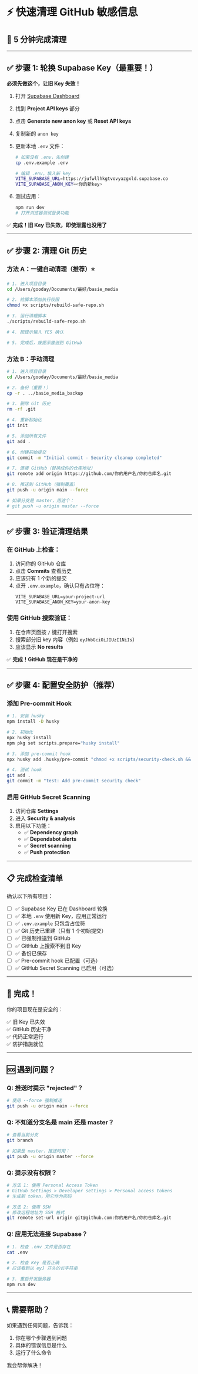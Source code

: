 # ⚡ 快速清理 GitHub 敏感信息

## 🎯 5 分钟完成清理

---

## ✅ 步骤 1: 轮换 Supabase Key（最重要！）

**必须先做这个，让旧 Key 失效！**

1. 打开 [Supabase Dashboard](https://app.supabase.com/project/jufwllhkgtvovyazgxld/settings/api)
2. 找到 **Project API keys** 部分
3. 点击 **Generate new anon key** 或 **Reset API keys**
4. 复制新的 `anon key`

5. 更新本地 `.env` 文件：
   ```bash
   # 如果没有 .env，先创建
   cp .env.example .env
   
   # 编辑 .env，填入新 key
   VITE_SUPABASE_URL=https://jufwllhkgtvovyazgxld.supabase.co
   VITE_SUPABASE_ANON_KEY=<你的新key>
   ```

6. 测试应用：
   ```bash
   npm run dev
   # 打开浏览器测试登录功能
   ```

✅ **完成！旧 Key 已失效，即使泄露也没用了**

---

## ✅ 步骤 2: 清理 Git 历史

### 方法 A：一键自动清理（推荐）⭐

```bash
# 1. 进入项目目录
cd /Users/gooday/Documents/最好/basie_media

# 2. 给脚本添加执行权限
chmod +x scripts/rebuild-safe-repo.sh

# 3. 运行清理脚本
./scripts/rebuild-safe-repo.sh

# 4. 按提示输入 YES 确认

# 5. 完成后，按提示推送到 GitHub
```

### 方法 B：手动清理

```bash
# 1. 进入项目目录
cd /Users/gooday/Documents/最好/basie_media

# 2. 备份（重要！）
cp -r . ../basie_media_backup

# 3. 删除 Git 历史
rm -rf .git

# 4. 重新初始化
git init

# 5. 添加所有文件
git add .

# 6. 创建初始提交
git commit -m "Initial commit - Security cleanup completed"

# 7. 连接 GitHub（替换成你的仓库地址）
git remote add origin https://github.com/你的用户名/你的仓库名.git

# 8. 推送到 GitHub（强制覆盖）
git push -u origin main --force

# 如果分支是 master，用这个：
# git push -u origin master --force
```

---

## ✅ 步骤 3: 验证清理结果

### 在 GitHub 上检查：

1. 访问你的 GitHub 仓库
2. 点击 **Commits** 查看历史
3. 应该只有 1 个新的提交
4. 点开 `.env.example`，确认只有占位符：
   ```
   VITE_SUPABASE_URL=your-project-url
   VITE_SUPABASE_ANON_KEY=your-anon-key
   ```

### 使用 GitHub 搜索验证：

1. 在仓库页面按 `/` 键打开搜索
2. 搜索部分旧 key 内容（例如 `eyJhbGciOiJIUzI1NiIs`）
3. 应该显示 **No results**

✅ **完成！GitHub 现在是干净的**

---

## ✅ 步骤 4: 配置安全防护（推荐）

### 添加 Pre-commit Hook

```bash
# 1. 安装 husky
npm install -D husky

# 2. 初始化
npx husky install
npm pkg set scripts.prepare="husky install"

# 3. 添加 pre-commit hook
npx husky add .husky/pre-commit "chmod +x scripts/security-check.sh && ./scripts/security-check.sh"

# 4. 测试 hook
git add .
git commit -m "test: Add pre-commit security check"
```

### 启用 GitHub Secret Scanning

1. 访问仓库 **Settings**
2. 进入 **Security & analysis**
3. 启用以下功能：
   - ✅ **Dependency graph**
   - ✅ **Dependabot alerts**
   - ✅ **Secret scanning**
   - ✅ **Push protection**

---

## 📋 完成检查清单

确认以下所有项目：

- [ ] ✅ Supabase Key 已在 Dashboard 轮换
- [ ] ✅ 本地 `.env` 使用新 Key，应用正常运行
- [ ] ✅ `.env.example` 只包含占位符
- [ ] ✅ Git 历史已重建（只有 1 个初始提交）
- [ ] ✅ 已强制推送到 GitHub
- [ ] ✅ GitHub 上搜索不到旧 Key
- [ ] ✅ 备份已保存
- [ ] ✅ Pre-commit hook 已配置（可选）
- [ ] ✅ GitHub Secret Scanning 已启用（可选）

---

## 🎉 完成！

你的项目现在是安全的：

✅ 旧 Key 已失效  
✅ GitHub 历史干净  
✅ 代码正常运行  
✅ 防护措施就位  

---

## 🆘 遇到问题？

### Q: 推送时提示 "rejected"？

```bash
# 使用 --force 强制推送
git push -u origin main --force
```

### Q: 不知道分支名是 main 还是 master？

```bash
# 查看当前分支
git branch

# 如果是 master，推送时用：
git push -u origin master --force
```

### Q: 提示没有权限？

```bash
# 方法 1: 使用 Personal Access Token
# GitHub Settings > Developer settings > Personal access tokens
# 生成新 token，用它作为密码

# 方法 2: 使用 SSH
# 修改远程地址为 SSH 格式
git remote set-url origin git@github.com:你的用户名/你的仓库名.git
```

### Q: 应用无法连接 Supabase？

```bash
# 1. 检查 .env 文件是否存在
cat .env

# 2. 检查 Key 是否正确
# 应该看到以 eyJ 开头的长字符串

# 3. 重启开发服务器
npm run dev
```

---

## 📞 需要帮助？

如果遇到任何问题，告诉我：
1. 你在哪个步骤遇到问题
2. 具体的错误信息是什么
3. 运行了什么命令

我会帮你解决！
